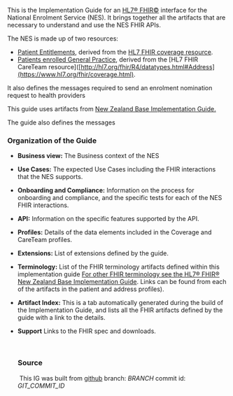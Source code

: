 This is the Implementation Guide for an [HL7&reg; FHIR&copy;](http://hl7.org/fhir/) interface for the National Enrolment Service (NES). It brings together all the artifacts that are necessary to understand and use the NES FHIR APIs.

The NES is made up of two resources:
* [Patient Entitlements](StructureDefinition-LINK), derived from the [HL7 FHIR coverage resource](https://www.hl7.org/fhir/coverage.html).
* [Patients enrolled General Practice](StructureDefinition-LINK), derived from the [HL7 FHIR CareTeam resource]([http://hl7.org/fhir/R4/datatypes.html#Address](https://www.hl7.org/fhir/coverage.html).

It also defines the  messages required to send an enrolment nomination request to health providers

This guide uses artifacts from [New Zealand Base Implementation Guide.](https://fhir.org.nz/ig/base/index.html)

The guide also defines the messages 

### Organization of the Guide

* **Business view:** The Business context of the NES

* **Use Cases:**  The expected Use Cases including the FHIR interactions that the NES supports.

* **Onboarding and Compliance:** Information on the process for onboarding and compliance, and the specific tests for each of the NES FHIR interactions.

* **API:** Information on the specific features supported by the API.

* **Profiles:** Details of the data elements included in the Coverage and CareTeam profiles.

* **Extensions:** List of extensions defined by the guide.

* **Terminology:** List of the FHIR terminology artifacts defined within this implementation guide [For other FHIR terminology see the HL7® FHIR® New Zealand Base Implementation Guide](https://fhir.org.nz/ig/base/index.html). Links can be found from each of the artifacts in the patient and address profiles).


* **Artifact Index:**  This is a tab automatically generated during the build of the Implementation Guide, and lists all the FHIR artifacts defined by the guide with a link to the details.

* **Support** Links to the FHIR spec and downloads.

  ​
  ​

  ### Source

  ​	This IG was built from [github](https://github.com/HL7NZ/nhi)  branch: _BRANCH_  commit id: _GIT_COMMIT_ID_
